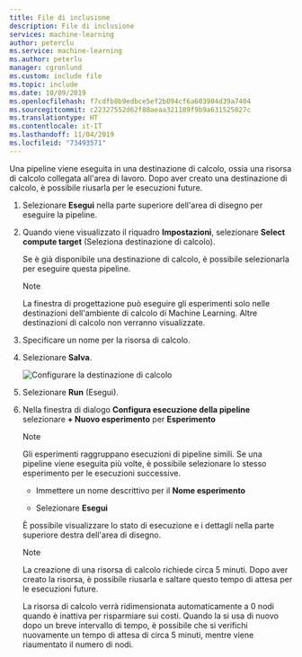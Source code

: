 ```yaml
---
title: File di inclusione
description: File di inclusione
services: machine-learning
author: peterclu
ms.service: machine-learning
ms.author: peterlu
manager: cgronlund
ms.custom: include file
ms.topic: include
ms.date: 10/09/2019
ms.openlocfilehash: f7cdfb8b9edbce5ef2b094cf6a603904d39a7404
ms.sourcegitcommit: c22327552d62f88aeaa321189f9b9a631525027c
ms.translationtype: HT
ms.contentlocale: it-IT
ms.lasthandoff: 11/04/2019
ms.locfileid: "73493571"
---
```

Una pipeline viene eseguita in una destinazione di calcolo, ossia una risorsa di calcolo collegata all'area di lavoro. Dopo aver creato una destinazione di calcolo, è possibile riusarla per le esecuzioni future.

1. Selezionare **Esegui** nella parte superiore dell'area di disegno per eseguire la pipeline.

1. Quando viene visualizzato il riquadro **Impostazioni**, selezionare **Select compute target** (Seleziona destinazione di calcolo).

    Se è già disponibile una destinazione di calcolo, è possibile selezionarla per eseguire questa pipeline.

    > [!NOTE]
    > La finestra di progettazione può eseguire gli esperimenti solo nelle destinazioni dell'ambiente di calcolo di Machine Learning. Altre destinazioni di calcolo non verranno visualizzate.

1. Specificare un nome per la risorsa di calcolo.

1. Selezionare **Salva**.

    ![Configurare la destinazione di calcolo](./media/aml-ui-create-training-compute/set-compute.png)

1. Selezionare **Run** (Esegui).

1. Nella finestra di dialogo **Configura esecuzione della pipeline** selezionare **+ Nuovo esperimento** per **Esperimento**

    > [!NOTE]
    > Gli esperimenti raggruppano esecuzioni di pipeline simili. Se una pipeline viene eseguita più volte, è possibile selezionare lo stesso esperimento per le esecuzioni successive.

    * Immettere un nome descrittivo per il **Nome esperimento**

    * Selezionare **Esegui**
    
    È possibile visualizzare lo stato di esecuzione e i dettagli nella parte superiore destra dell'area di disegno.

    > [!NOTE]
    > La creazione di una risorsa di calcolo richiede circa 5 minuti. Dopo aver creato la risorsa, è possibile riusarla e saltare questo tempo di attesa per le esecuzioni future.
    >
    > La risorsa di calcolo verrà ridimensionata automaticamente a 0 nodi quando è inattiva per risparmiare sui costi.  Quando la si usa di nuovo dopo un breve intervallo di tempo, è possibile che si verifichi nuovamente un tempo di attesa di circa 5 minuti, mentre viene riaumentato il numero di nodi.
